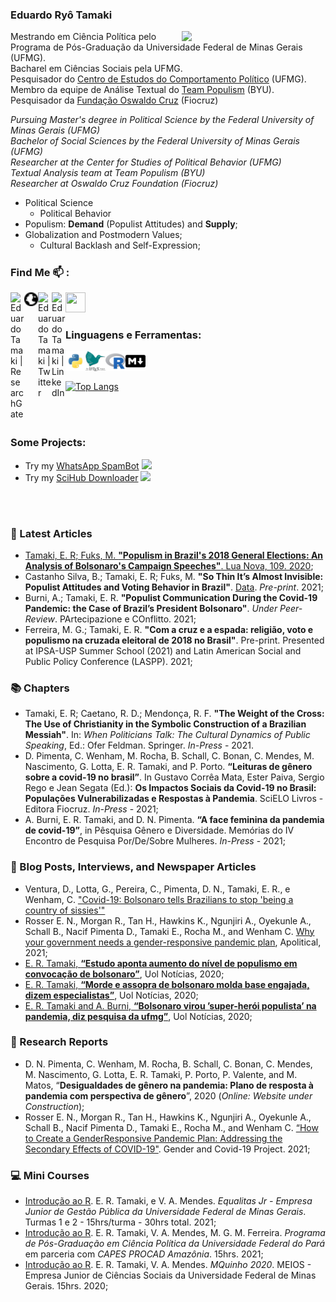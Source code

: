 ### Eduardo Ryô Tamaki

<img align='right' src="https://media.giphy.com/media/0Y0ySEj13sU1O1IQ23/giphy.gif" width="230">


Mestrando em Ciência Política pelo Programa de Pós-Graduação da Universidade Federal de Minas Gerais (UFMG). <br />
Bacharel em Ciências Sociais pela UFMG. <br />
Pesquisador do [Centro de Estudos do Comportamento Político](https://www.facebook.com/CeComPolitico) (UFMG). <br />
Membro da equipe de Análise Textual do [Team Populism](https://populism.byu.edu/) (BYU). <br />
Pesquisador da [Fundação Oswaldo Cruz](https://portal.fiocruz.br/) (Fiocruz) <br />


*Pursuing Master's degree in Political Science by the Federal University of Minas Gerais (UFMG)* <br />
*Bachelor of Social Sciences by the Federal University of Minas Gerais (UFMG)* <br />
*Researcher at the Center for Studies of Political Behavior (UFMG)* <br />
*Textual Analysis team at Team Populism (BYU)*  <br />
*Researcher at Oswaldo Cruz Foundation (Fiocruz)* <br />

- Political Science
  - Political Behavior
- Populism: **Demand** (Populist Attitudes) and **Supply**;
- Globalization and Postmodern Values;
  - Cultural Backlash and Self-Expression;


#####


### Find Me 📫 :
[<img align="left" alt="Eduardo Tamaki | ResearchGate" width="22px" src="https://cdn.jsdelivr.net/npm/simple-icons@v3/icons/researchgate.svg" />][researchgate]
[<img align="left" alt="Ttytamaki.github.io" width="22px" src="https://raw.githubusercontent.com/iconic/open-iconic/master/svg/globe.svg" />][website]
[<img height="32" width="32" src="https://cdn.jsdelivr.net/npm/simple-icons@v3/icons/gmail.svg" />][gmail]
[<img align="left" alt="Eduardo Tamaki | Twitter" width="22px" src="https://cdn.jsdelivr.net/npm/simple-icons@v3/icons/twitter.svg" />][twitter]
[<img align="left" alt="Eduardo Tamaki | LinkedIn" width="22px" src="https://cdn.jsdelivr.net/npm/simple-icons@v3/icons/linkedin.svg" />][linkedin]


### Linguagens e Ferramentas:
<img align="left" width="32px" src="https://raw.githubusercontent.com/github/explore/80688e429a7d4ef2fca1e82350fe8e3517d3494d/topics/python/python.png" />
<img align="left" width="32px" src="https://raw.githubusercontent.com/github/explore/80688e429a7d4ef2fca1e82350fe8e3517d3494d/topics/latex/latex.png" />
<img align="left" width="32px" src="https://raw.githubusercontent.com/github/explore/80688e429a7d4ef2fca1e82350fe8e3517d3494d/topics/r/r.png" />
<img align="left" width="32px" src="https://raw.githubusercontent.com/github/explore/80688e429a7d4ef2fca1e82350fe8e3517d3494d/topics/markdown/markdown.png" />

<br />
<br />

[![Top Langs](https://github-readme-stats.vercel.app/api/top-langs/?username=ttytamaki&theme=dark)](https://github.com/anuraghazra/github-readme-stats)



<br />
<br />

### Some Projects:
- Try my [WhatsApp SpamBot](https://github.com/Ttytamaki/Wpp_SpamBot)  <img src="https://media.giphy.com/media/QtvHd6lI9q4iydr59B/giphy.gif" width="30">
- Try my [SciHub Downloader](https://github.com/Ttytamaki/SciHub_Downloader) <img src="https://media.giphy.com/media/QBkKFl1WM4hSQNSxUM/giphy.gif" width="30">

<br />
<br />


### :page_facing_up: Latest Articles
<!-- BLOG-POST-LIST:START -->

- [Tamaki, E. R; Fuks, M. **"Populism in Brazil's 2018 General Elections: An Analysis of Bolsonaro's Campaign Speeches"**. Lua Nova, 109. 2020](https://www.scielo.br/scielo.php?script=sci_arttext&pid=S0102-64452020000100103&lng=pt&nrm=iso);
- Castanho Silva, B.; Tamaki, E. R; Fuks, M. **"So Thin It’s Almost Invisible: Populist Attitudes and Voting Behavior in Brazil"**. [Data](https://github.com/Ttytamaki/Populist_Attitudes). *Pre-print*. 2021;
- Burni, A.; Tamaki, E. R. **"Populist Communication During the Covid-19 Pandemic: the Case of Brazil’s President Bolsonaro"**. *Under Peer-Review*. PArtecipazione e COnflitto. 2021;
- Ferreira, M. G.; Tamaki, E. R. **"Com a cruz e a espada: religião, voto e populismo na cruzada eleitoral de 2018 no Brasil"**. Pre-print. Presented at IPSA-USP Summer School (2021) and Latin American Social and Public Policy Conference (LASPP). 2021;


### :books: Chapters
- Tamaki, E. R; Caetano, R. D.; Mendonça, R. F. **"The Weight of the Cross: The Use of Christianity in the Symbolic Construction of a Brazilian Messiah"**. In: *When Politicians Talk: The Cultural Dynamics of Public Speaking*, Ed.: Ofer Feldman. Springer. *In-Press* - 2021. 
- D. Pimenta, C. Wenham, M. Rocha, B. Schall, C. Bonan, C. Mendes, M. Nascimento, G. Lotta, E. R. Tamaki, and P. Porto. **“Leituras de gênero sobre a covid-19 no brasil”**. In Gustavo Corrêa Mata, Ester Paiva, Sergio Rego e Jean Segata (Ed.): **Os Impactos Sociais da Covid-19 no Brasil: Populações Vulnerabilizadas e Respostas à Pandemia**. SciELO Livros - Editora Fiocruz. *In-Press* - 2021;
- A. Burni, E. R. Tamaki, and D. N. Pimenta. **“A face feminina da pandemia de covid-19”**, in Pêsquisa Gênero e Diversidade. Memórias do IV Encontro de Pesquisa Por/De/Sobre Mulheres. *In-Press* - 2021;


### :pencil: Blog Posts, Interviews, and Newspaper Articles


- Ventura, D., Lotta, G., Pereira, C., Pimenta, D. N., Tamaki, E. R., e Wenham, C. ["Covid-19: Bolsonaro tells Brazilians to stop 'being a country of sissies'"](https://blogs.bmj.com/bmj/2021/05/04/covid-19-bolsonaro-tells-brazilians-to-stop-being-a-country-of-sissies/)
- Rosser E. N., Morgan R., Tan H., Hawkins K., Ngunjiri A., Oyekunle A., Schall B., Nacif Pimenta D., Tamaki E., Rocha M., and Wenham C. [Why your government needs a gender-responsive pandemic plan](https://apolitical.co/en/solution_article/why-your-government-needs-a-gender-responsive-pandemic-plan), Apolitical, 2021;
- [E. R. Tamaki, **“Estudo aponta aumento do nível de populismo em convocação de bolsonaro”**](https://noticias.uol.com.br/politica/ultimas-noticias/2020/03/10/jair-bolsonaropopulismo-byu-ufmg-discursos-manifestacoes-15-marco-roraima.htm.), Uol Notícias, 2020;
- [E. R. Tamaki, **“Morde e assopra de bolsonaro molda base engajada, dizem especialistas”**](https://noticias.uol.com.br/politica/ultimas-noticias/2020/10/30/morde-e-assopra-debolsonaro-molda-base-engajada-dizem-especialistas.htm), Uol Notícias, 2020;
- [E. R. Tamaki and A. Burni, **“Bolsonaro virou ’super-herói populista’ na pandemia, diz pesquisa da ufmg”**](https://noticias.uol.com.br/politica/ultimasnoticias/2020/10/17/bolsonaro-virou-super-heroi-populista-na-pandemia-diz-pesquisa-da-ufmg.htm), Uol Notícias, 2020;


### :satellite: Research Reports
- D. N. Pimenta, C. Wenham, M. Rocha, B. Schall, C. Bonan, C. Mendes, M. Nascimento, G. Lotta, E. R. Tamaki, P. Porto, P. Valente, and M. Matos, “**Desigualdades de gênero na pandemia: Plano de resposta à pandemia com perspectiva de gênero**”, 2020 (*Online: Website under Construction*);
 - Rosser E. N., Morgan R., Tan H., Hawkins K., Ngunjiri A., Oyekunle A., Schall B., Nacif Pimenta D., Tamaki E., Rocha M., and Wenham C. [“How to Create a GenderResponsive Pandemic Plan: Addressing the Secondary Effects of COVID-19"](https://www.genderandcovid-19.org/wp-content/uploads/2021/01/How-to-create-a-gender-responsive-pandemic-plan.pdf). Gender and Covid-19 Project. 2021;


### :computer: Mini Courses
- [Introdução ao R](https://github.com/Ttytamaki/Intro_R_2021). E. R. Tamaki, e V. A. Mendes. *Equalitas Jr - Empresa Junior de Gestão Pública da Universidade Federal de Minas Gerais*. Turmas 1 e 2 - 15hrs/turma - 30hrs total. 2021;
- [Introdução ao R](https://github.com/Ttytamaki/Intro_R_2021). E. R. Tamaki, V. A. Mendes, M. G. M. Ferreira. *Programa de Pós-Graduação em Ciência Política da Universidade Federal do Pará* em parceria com *CAPES PROCAD Amazônia*. 15hrs. 2021;
- [Introdução ao R](https://github.com/virgiliomendes/Mquinho_2020_Introd_R). E. R. Tamaki, V. A. Mendes. *MQuinho 2020*. MEIOS - Empresa Junior de Ciências Sociais da Universidade Federal de Minas Gerais. 15hrs. 2020;
<!-- BLOG-POST-LIST:END -->






<br />
<br />

</details>

[researchgate]: https://www.researchgate.net/profile/Eduardo_Ryo_Tamaki
[website]: https://ttytamaki.github.io
[gmail]: mailto:eduardo.rtamaki@gmail.com
[twitter]: https://twitter.com/Ttytamaki
[linkedin]: www.linkedin.com/in/eduardo-ryô-tamaki-5b936811a

